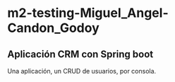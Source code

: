 # m2-testing-Miguel_Angel-Candon_Godoy

## Aplicación CRM con Spring boot

Una aplicación, un CRUD de usuarios, por consola.
